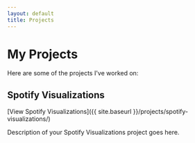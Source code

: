 ```yaml
---
layout: default
title: Projects
---
```


# My Projects

Here are some of the projects I've worked on:

## Spotify Visualizations

[View Spotify Visualizations]({{ site.baseurl }}/projects/spotify-visualizations/)

Description of your Spotify Visualizations project goes here.

<!-- Add more projects here -->
